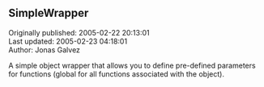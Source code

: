 ## SimpleWrapper  
Originally published: 2005-02-22 20:13:01  
Last updated: 2005-02-23 04:18:01  
Author: Jonas Galvez  
  
A simple object wrapper that allows you to define pre-defined parameters for functions (global for all functions associated with the object).